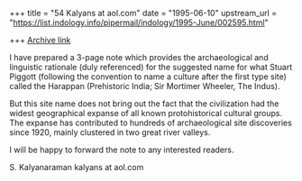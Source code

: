 +++
title = "54 Kalyans at aol.com"
date = "1995-06-10"
upstream_url = "https://list.indology.info/pipermail/indology/1995-June/002595.html"

+++
[Archive link](https://list.indology.info/pipermail/indology/1995-June/002595.html)

I have prepared a 3-page note which provides the archaeological and
linguistic rationale (duly referenced) for the suggested name for what Stuart
Piggott (following the convention to name a culture after the first type
site) called the Harappan (Prehistoric India; Sir Mortimer Wheeler, The
Indus). 

But this site name does not bring out the fact that the civilization had the
widest geographical expanse of all known protohistorical cultural groups. The
expanse has contributed to hundreds of archaeological site discoveries since
1920, mainly clustered in two great river valleys.

I will be happy to forward the note to any interested readers.

S. Kalyanaraman kalyans at aol.com





